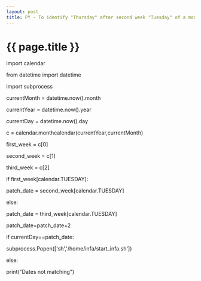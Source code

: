 ```yaml
---
layout: post
title: PY - To identify "Thursday" after second week "Tuesday" of a month
---
```


{{ page.title }}
================


import calendar

from datetime import datetime

import subprocess

currentMonth = datetime.now().month

currentYear = datetime.now().year

currentDay = datetime.now().day


c = calendar.monthcalendar(currentYear,currentMonth)

first_week = c[0]

second_week = c[1]

third_week = c[2]

if first_week[calendar.TUESDAY]:

 patch_date = second_week[calendar.TUESDAY]
 
else:

 patch_date = third_week[calendar.TUESDAY]

patch_date=patch_date+2

if currentDay==patch_date:

 subprocess.Popen(['sh','/home/infa/start_infa.sh'])
 
else:

 print("Dates not matching")

